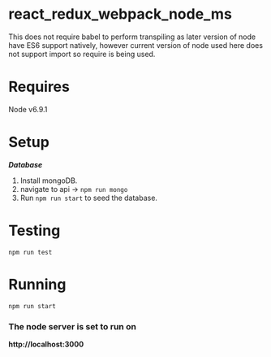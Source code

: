 # react_redux_webpack_node_ms

This does not require babel to perform transpiling as later version of node have ES6 support natively, however current version of node used here does not support import so require is being used.

Requires
========

Node v6.9.1

Setup
=====

***Database***

1. Install mongoDB.  
2. navigate to api -> `npm run mongo`
3. Run `npm run start` to seed the database.

Testing
=======

`npm run test`

Running
=======

`npm run start`

### The node server is set to run on

**http://localhost:3000**